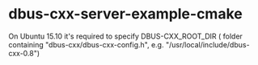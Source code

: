 # dbus-cxx-server-example-cmake
On Ubuntu 15.10 it's required to specify DBUS-CXX_ROOT_DIR ( folder containing "dbus-cxx/dbus-cxx-config.h", e.g. "/usr/local/include/dbus-cxx-0.8")
